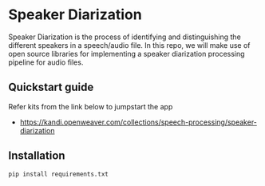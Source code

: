 # **Speaker Diarization**

Speaker Diarization is the process of identifying and distinguishing the different speakers in a speech/audio file. In this repo, we will make use of open source libraries for implementing a speaker diarization processing pipeline for audio files.

## Quickstart guide

Refer kits from the link below to jumpstart the app
* https://kandi.openweaver.com/collections/speech-processing/speaker-diarization

## Installation

``` pip install requirements.txt ```

